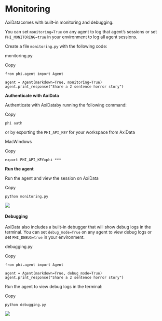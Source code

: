 # Monitoring

AxiDatacomes with built-in monitoring and debugging.

You can set `monitoring=True` on any agent to log that agent’s sessions or set `PHI_MONITORING=true` in your environment to log all agent sessions.

Create a file `monitoring.py` with the following code:

monitoring.py

Copy

```
from phi.agent import Agent

agent = Agent(markdown=True, monitoring=True)
agent.print_response("Share a 2 sentence horror story")
```

[**​**](https://docs.phidata.com/monitoring#authenticate-with-phidata)**Authenticate with AxiData**

Authenticate with AxiDataby running the following command:

Copy

```
phi auth
```

or by exporting the `PHI_API_KEY` for your workspace from AxiData

MacWindows

Copy

```
export PHI_API_KEY=phi-***
```

[**​**](https://docs.phidata.com/monitoring#run-the-agent)**Run the agent**

Run the agent and view the session on AxiData

Copy

```
python monitoring.py
```

![](https://axidata.gitbook.io/~gitbook/image?url=https%3A%2F%2Fmintlify.s3.us-west-1.amazonaws.com%2Fphidata%2Fimages%2Fmonitoring.png\&width=300\&dpr=4\&quality=100\&sign=fb5b3732\&sv=2)

#### [​](https://docs.phidata.com/monitoring#debugging)Debugging <a href="#debugging" id="debugging"></a>

AxiData also includes a built-in debugger that will show debug logs in the terminal. You can set `debug_mode=True` on any agent to view debug logs or set `PHI_DEBUG=true` in your environment.

debugging.py

Copy

```
from phi.agent import Agent

agent = Agent(markdown=True, debug_mode=True)
agent.print_response("Share a 2 sentence horror story")
```

Run the agent to view debug logs in the terminal:

Copy

```
python debugging.py
```

![](https://axidata.gitbook.io/~gitbook/image?url=https%3A%2F%2Fmintlify.s3.us-west-1.amazonaws.com%2Fphidata%2Fimages%2Fdebugging.png\&width=300\&dpr=4\&quality=100\&sign=24106478\&sv=2)
